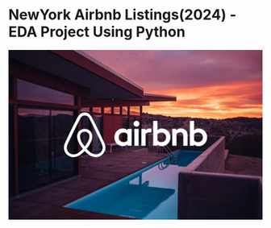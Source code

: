 # NewYork Airbnb Listings(2024) - EDA Project Using Python

![Airbnb Logo](https://github.com/sreechub/Airbnb_Listings-EDA-Project/blob/main/image-airbnb.webp)
